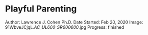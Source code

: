 # Playful Parenting

Author: Lawrence J. Cohen Ph.D.
Date Started: Feb 20, 2020
Image: 91WbveJCjqL._AC_UL600_SR600600_.jpg
Progress: finished